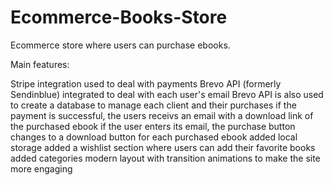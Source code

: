 # Ecommerce-Books-Store

Ecommerce store where users can purchase ebooks.

Main features:

Stripe integration used to deal with payments
Brevo API (formerly Sendinblue) integrated to deal with each user's email
Brevo API is also used to create a database to manage each client and their purchases
if the payment is successful, the users receivs an email with a download link of the purchased ebook
if the user enters its email, the purchase button changes to a download button for each purchased ebook
added local storage
added a wishlist section where users can add their favorite books
added categories
modern layout with transition animations to make the site more engaging
